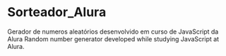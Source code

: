 ﻿# Sorteador_Alura
Gerador de numeros aleatórios desenvolvido em curso de JavaScript da Alura
Random number generator developed while studying JavaScript at Alura.
